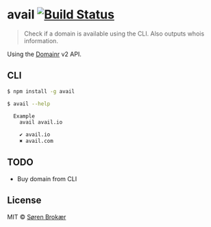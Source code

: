 # avail [![Build Status][travis-badge]](https://travis-ci.org/srn/avail)

> Check if a domain is available using the CLI. Also outputs whois information.

Using the [Domainr](https://domainr.com/) v2 API.

## CLI

```sh
$ npm install -g avail
```

```sh
$ avail --help

  Example
    avail avail.io

    ✔ avail.io︎
    ✖ avail.com
```

## TODO

- Buy domain from CLI

## License

MIT © [Søren Brokær](http://srn.io)

[travis-badge]: http://img.shields.io/travis/srn/avail.svg?style=flat-square
